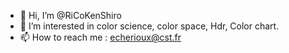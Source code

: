 - 👋 Hi, I’m @RiCoKenShiro
- 👀 I’m interested in color science, color space, Hdr, Color chart.
- 📫 How to reach me : echerioux@cst.fr

<!---
RiCoKenShiro/RiCoKenShiro is a ✨ special ✨ repository because its `README.md` (this file) appears on your GitHub profile.
You can click the Preview link to take a look at your changes.
--->
